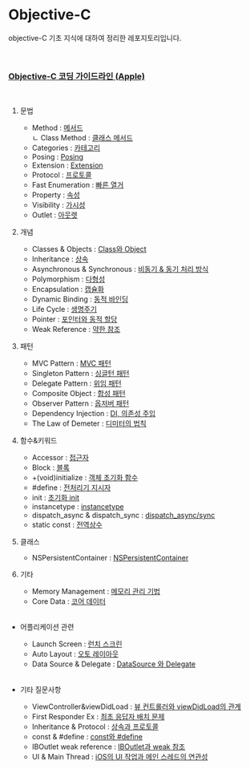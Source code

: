 # Objective-C

objective-C 기초 지식에 대하여 정리한 레포지토리입니다.

<br>

### [Objective-C 코딩 가이드라인 (Apple)](https://github.com/LURKS02/objectiveCPractice/blob/main/Docs/StyleGuide/General.md)

<br>

1. 문법
    - Method : [메서드](https://github.com/LURKS02/objectiveCPractice/blob/main/Docs/Method.md)<br>
               <t> ㄴ Class Method : [클래스 메서드](https://github.com/LURKS02/objectiveCPractice/blob/main/Docs/Class%20Method.md)
    - Categories : [카테고리](https://github.com/LURKS02/objectiveCPractice/blob/main/Docs/Categories.md)
    - Posing : [Posing](https://github.com/LURKS02/objectiveCPractice/blob/main/Docs/Posing.md)
    - Extension : [Extension](https://github.com/LURKS02/objectiveCPractice/blob/main/Docs/Extension.md)
    - Protocol : [프로토콜](https://github.com/LURKS02/objectiveCPractice/blob/main/Docs/Protocol.md)
    - Fast Enumeration : [빠른 열거](https://github.com/LURKS02/objectiveCPractice/blob/main/Docs/FastEnumeration.md)
    - Property : [속성](https://github.com/LURKS02/objectiveCPractice/blob/main/Docs/Property.md)
    - Visibility : [가시성](https://github.com/LURKS02/objectiveCPractice/blob/main/Docs/Visibility.md)
    - Outlet : [아웃렛](https://github.com/LURKS02/objectiveCPractice/blob/main/Docs/Outlet.md)
2. 개념
    - Classes & Objects : [Class와 Object](https://github.com/LURKS02/objectiveCPractice/blob/main/Docs/Classes&Objects.md)
    - Inheritance : [상속](https://github.com/LURKS02/objectiveCPractice/blob/main/Docs/Inheritance.md)
    - Asynchronous & Synchronous : [비동기 & 동기 처리 방식](https://github.com/LURKS02/objectiveCPractice/blob/main/Docs/Async%2BSync.md)
    - Polymorphism : [다형성](https://github.com/LURKS02/objectiveCPractice/blob/main/Docs/Polymorphism.md)
    - Encapsulation : [캡슐화](https://github.com/LURKS02/objectiveCPractice/blob/main/Docs/Encapsulation.md)
    - Dynamic Binding : [동적 바인딩](https://github.com/LURKS02/objectiveCPractice/blob/main/Docs/DynamicBinding.md)
    - Life Cycle : [생명주기](https://github.com/LURKS02/objectiveCPractice/tree/main/Docs)
    - Pointer : [포인터와 동적 할당](https://github.com/LURKS02/objectiveCPractice/blob/main/Docs/Pointer.md)
    - Weak Reference : [약한 참조](https://github.com/LURKS02/objectiveCPractice/blob/main/Docs/WeakReference.md)
3. 패턴
    - MVC Pattern : [MVC 패턴](https://github.com/LURKS02/objectiveCPractice/blob/main/Docs/MVC.md)
    - Singleton Pattern : [싱글턴 패턴](https://github.com/LURKS02/objectiveCPractice/blob/main/Docs/Singleton.md)
    - Delegate Pattern : [위임 패턴](https://github.com/LURKS02/objectiveCPractice/blob/main/Docs/Delegate.md)
    - Composite Object : [합성 패턴](https://github.com/LURKS02/objectiveCPractice/blob/main/Docs/CompositeObject.md)
    - Observer Pattern : [옵저버 패턴](https://github.com/LURKS02/objectiveCPractice/blob/main/Docs/Observer.md)
    - Dependency Injection : [DI, 의존성 주입](https://github.com/LURKS02/objectiveCPractice/blob/main/Docs/DI.md)
    - The Law of Demeter : [디미터의 법칙](https://github.com/LURKS02/objectiveCPractice/blob/main/Docs/TheLawOfDemeter.md)
4. 함수&키워드
    - Accessor : [접근자](https://github.com/LURKS02/objectiveCPractice/blob/main/Docs/Accessor.md)
    - Block : [블록](https://github.com/LURKS02/objectiveCPractice/blob/main/Docs/Block.md)
    - +(void)initialize : [객체 초기화 함수](https://github.com/LURKS02/objectiveCPractice/blob/main/Docs/%2B(void)initialize.md)
    - #define : [전처리기 지시자](https://github.com/LURKS02/objectiveCPractice/blob/main/Docs/define.md)
    - init : [초기화 init](https://github.com/LURKS02/objectiveCPractice/blob/main/Docs/init.md)
    - instancetype : [instancetype](https://github.com/LURKS02/objectiveCPractice/blob/main/Docs/instancetype.md)
    - dispatch_async & dispatch_sync : [dispatch_async/sync](https://github.com/LURKS02/objectiveCPractice/blob/main/Docs/dispatch_async%2Bsync.md)
    - static const : [전역상수](https://github.com/LURKS02/objectiveCPractice/blob/main/Docs/static%20const.md)
5. 클래스
    - NSPersistentContainer : [NSPersistentContainer](https://github.com/LURKS02/objectiveCPractice/blob/main/Docs/NSPersistentContainer.md)
6. 기타
    - Memory Management : [메모리 관리 기법](https://github.com/LURKS02/objectiveCPractice/blob/main/Docs/MemoryManagement.md)
    - Core Data : [코어 데이터](https://github.com/LURKS02/objectiveCPractice/blob/main/Docs/CoreData.md)
    
    <br>
    
* 어플리케이션 관련
    - Launch Screen : [런치 스크린](https://github.com/LURKS02/objectiveCPractice/blob/main/Docs/LaunchScreen.md)
    - Auto Layout : [오토 레이아웃](https://github.com/LURKS02/objectiveCPractice/blob/main/Docs/AutoLayout.md)
    - Data Source & Delegate : [DataSource 와 Delegate](https://github.com/LURKS02/objectiveCPractice/blob/main/Docs/DataSource%26Delegate.md)

    <br>
    
* 기타 질문사항
    - ViewController&viewDidLoad : [뷰 컨트롤러와 viewDidLoad의 관계](https://github.com/LURKS02/objectiveCPractice/blob/main/Docs/ViewController%26viewDidLoad.md)
    - First Responder Ex : [최초 응답자 배치 문제](https://github.com/LURKS02/objectiveCPractice/blob/main/Docs/FirstResponderEx.md)
    - Inheritance & Protocol : [상속과 프로토콜](https://github.com/LURKS02/objectiveCPractice/blob/main/Docs/Inheritance%2BProtocol.md)
    - const & #define : [const와 #define](https://github.com/LURKS02/objectiveCPractice/blob/main/Docs/const%2B%23define.md)
    - IBOutlet weak reference : [IBOutlet과 weak 참조](https://github.com/LURKS02/objectiveCPractice/blob/main/Docs/IBOutlet%2Bweakref.md)
    - UI & Main Thread : [iOS의 UI 작업과 메인 스레드의 연관성](https://github.com/LURKS02/objectiveCPractice/blob/main/Docs/UI%2BThread.md)
